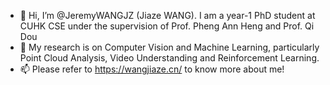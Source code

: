 - 👋 Hi, I’m @JeremyWANGJZ (Jiaze WANG). I am a year-1 PhD student at CUHK CSE under the supervision of Prof. Pheng Ann Heng and Prof. Qi Dou
- 👀 My research is on Computer Vision and Machine Learning, particularly Point Cloud Analysis, Video Understanding and Reinforcement Learning.
- 📫 Please refer to https://wangjiaze.cn/ to know more about me!

<!---
JeremyWANGJZ/JeremyWANGJZ is a ✨ special ✨ repository because its `README.md` (this file) appears on your GitHub profile.
You can click the Preview link to take a look at your changes.
--->
